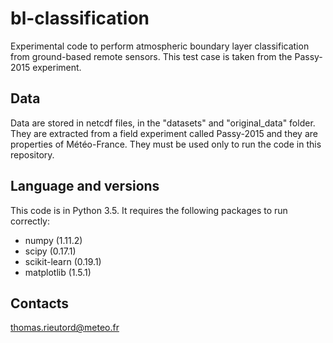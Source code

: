 # bl-classification
Experimental code to perform atmospheric boundary layer classification from ground-based remote sensors.
This test case is taken from the Passy-2015 experiment.

Data
-----
Data are stored in netcdf files, in the "datasets" and "original_data" folder. They are extracted from a field experiment called Passy-2015
and they are properties of Météo-France. They must be used only to run the code in this repository.

Language and versions
----------------------
This code is in Python 3.5. It requires the following packages to run correctly:
  * numpy (1.11.2)
  * scipy (0.17.1)
  * scikit-learn (0.19.1)
  * matplotlib (1.5.1)

Contacts
---------
thomas.rieutord@meteo.fr
